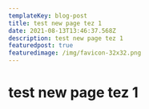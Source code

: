```yaml
---
templateKey: blog-post
title: test new page tez 1
date: 2021-08-13T13:46:37.568Z
description: test new page tez 1
featuredpost: true
featuredimage: /img/favicon-32x32.png
---
```

# test new page tez 1